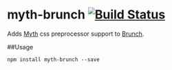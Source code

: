 # myth-brunch [![Build Status](https://travis-ci.org/aheuermann/myth-brunch.png?branch=master)](https://travis-ci.org/aheuermann/myth-brunch)

Adds [Myth](http://myth.io/) css preprocessor support to
[Brunch](http://brunch.io).

##Usage

`npm install myth-brunch --save`